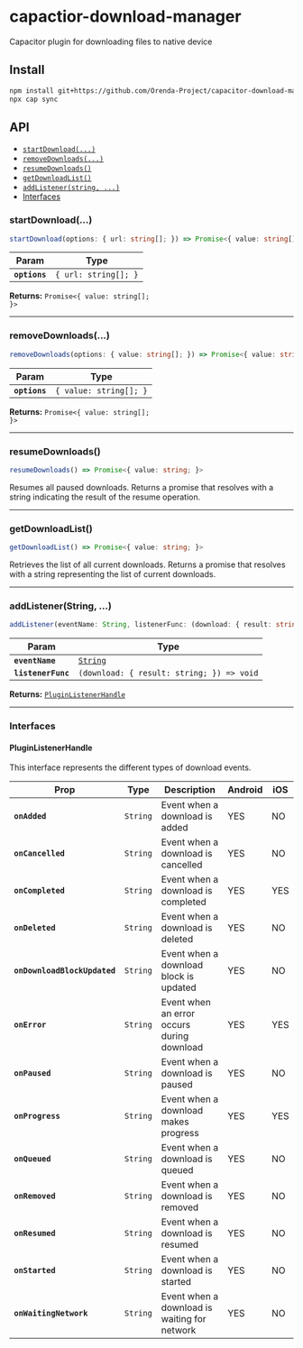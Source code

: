 # capactior-download-manager

Capacitor plugin for downloading files to native device

## Install

```bash
npm install git+https://github.com/Orenda-Project/capacitor-download-manager.git#<tag>
npx cap sync
```

## API

<docgen-index>

- [`startDownload(...)`](#startdownload)
- [`removeDownloads(...)`](#removedownloads)
- [`resumeDownloads()`](#resumedownloads)
- [`getDownloadList()`](#getdownloadlist)
- [`addListener(string, ...)`](#addlistenerstring)
- [Interfaces](#interfaces)

</docgen-index>

<docgen-api>
<!--Update the source file JSDoc comments and rerun docgen to update the docs below-->

### startDownload(...)

```typescript
startDownload(options: { url: string[]; }) => Promise<{ value: string[]; }>
```

| Param         | Type                            |
| ------------- | ------------------------------- |
| **`options`** | <code>{ url: string[]; }</code> |

**Returns:** <code>Promise&lt;{ value: string[]; }&gt;</code>

---

### removeDownloads(...)

```typescript
removeDownloads(options: { value: string[]; }) => Promise<{ value: string[]; }>
```

| Param         | Type                            |
| ------------- | --------------------------------|
| **`options`** |<code>{ value: string[]; }</code>|

**Returns:** <code>Promise&lt;{ value: string[]; }&gt;</code>

---

### resumeDownloads()

```typescript
resumeDownloads() => Promise<{ value: string; }>
```

Resumes all paused downloads. Returns a promise that resolves with a string indicating the result of the resume operation.

---

### getDownloadList()

```typescript
getDownloadList() => Promise<{ value: string; }>
```

Retrieves the list of all current downloads. Returns a promise that resolves with a string representing the list of current downloads.

---

### addListener(String, ...)

```typescript
addListener(eventName: String, listenerFunc: (download: { result: string; }) => void) => PluginListenerHandle
```

| Param              | Type                                                    |
| ------------------ | ------------------------------------------------------- |
| **`eventName`**    | <code><a href="#string">String</a></code>               |
| **`listenerFunc`** | <code>(download: { result: string; }) =&gt; void</code> |

**Returns:** <code><a href="#pluginlistenerhandle">PluginListenerHandle</a></code>

---

### Interfaces

#### PluginListenerHandle

This interface represents the different types of download events.

| Prop                         | Type                | Description                                  | Android | iOS |
| ---------------------------- | ------------------- | -------------------------------------------- | ------- | --- |
| **`onAdded`**                | <code>String</code> | Event when a download is added               | YES     | NO  |
| **`onCancelled`**            | <code>String</code> | Event when a download is cancelled           | YES     | NO  |
| **`onCompleted`**            | <code>String</code> | Event when a download is completed           | YES     | YES |
| **`onDeleted`**              | <code>String</code> | Event when a download is deleted             | YES     | NO  |
| **`onDownloadBlockUpdated`** | <code>String</code> | Event when a download block is updated       | YES     | NO  |
| **`onError`**                | <code>String</code> | Event when an error occurs during download   | YES     | YES |
| **`onPaused`**               | <code>String</code> | Event when a download is paused              | YES     | NO  |
| **`onProgress`**             | <code>String</code> | Event when a download makes progress         | YES     | YES |
| **`onQueued`**               | <code>String</code> | Event when a download is queued              | YES     | NO  |
| **`onRemoved`**              | <code>String</code> | Event when a download is removed             | YES     | NO  |
| **`onResumed`**              | <code>String</code> | Event when a download is resumed             | YES     | NO  |
| **`onStarted`**              | <code>String</code> | Event when a download is started             | YES     | NO  |
| **`onWaitingNetwork`**       | <code>String</code> | Event when a download is waiting for network | YES     | NO  |
